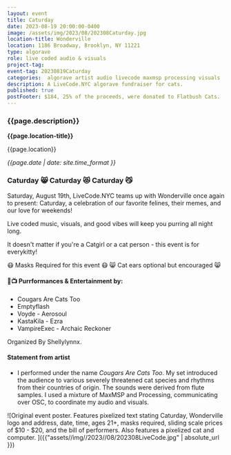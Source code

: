 ```yaml
---
layout: event
title: Caturday
date: 2023-08-19 20:00:00-0400
image: /assets/img/2023/08/202308Caturday.jpg
location-title: Wonderville
location: 1186 Broadway, Brooklyn, NY 11221
type: algorave
role: live coded audio & visuals
project-tag:
event-tag: 20230819Caturday
categories:  algorave artist audio livecode maxmsp processing visuals
description: A LiveCode.NYC algorave fundraiser for cats.
published: true
postFooter: $184, 25% of the proceeds, were donated to Flatbush Cats.
---
```

### {{page.description}}

**{{page.location-title}}**

{{page.location}}

*{{page.date | date: site.time_format }}*

### Caturday 😸 Caturday 😻 Caturday 😼

Saturday, August 19th, LiveCode.NYC teams up with Wonderville once again to present: Caturday, a celebration of our favorite felines, their memes, and our love for weekends!

Live coded music, visuals, and good vibes will keep you purring all night long.

It doesn't matter if you're a Catgirl or a cat person - this event is for everykitty!

😷 Masks Required for this event 😷
😸 Cat ears optional but encouraged 😸

#### 🎵📺 Purrformances & Entertainment by:

- Cougars Are Cats Too
- Emptyflash
- Voyde - Aerosoul
- KastaKila - Ezra
- VampireExec - Archaic Reckoner

Organized By Shellylynnx.

#### Statement from artist
- I performed under the name *Cougars Are Cats Too*.
My set introduced the audience to various severely threatened cat species and rhythms from their countries of origin. The sounds were derived from flute samples.  I used a mixture of MaxMSP and Processing, communicating over OSC, to coordinate my audio and visuals.

![Original event poster. Features pixelized text stating Caturday, Wonderville logo and address, date, time, ages 21+, masks required, sliding scale prices of $10 - $20, and the bill of performers. Also features a pixelized cat and computer. ]({{"assets//img//2023//08/202308LiveCode.jpg" | absolute_url }})
